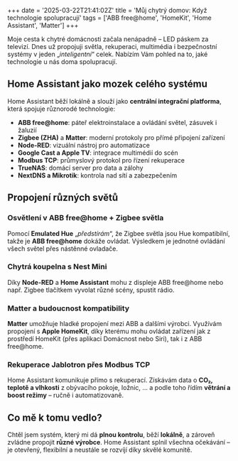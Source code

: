+++
date = '2025-03-22T21:41:02Z'
title = 'Můj chytrý domov: Když technologie spolupracují'
tags = ['ABB free@home', 'HomeKit', 'Home Assistant', 'Matter']
+++

Moje cesta k chytré domácnosti začala nenápadně – LED páskem za televizí. Dnes už propojuji světla, rekuperaci, multimédia i bezpečnostní systémy v jeden „_inteligentní_“ celek. Nabízím Vám pohled na to, jaké technologie u nás doma spolupracují.

## Home Assistant jako mozek celého systému

Home Assistant běží lokálně a slouží jako **centrální integrační platforma**, která spojuje různorodé technologie:

- **ABB free@home**: páteř elektroinstalace a ovládání světel, zásuvek i žaluzií
- **Zigbee (ZHA)** a **Matter**: moderní protokoly pro přímé připojení zařízení
- **Node-RED**: vizuální nástroj pro automatizace
- **Google Cast a Apple TV**: integrace multimédií do scén
- **Modbus TCP**: průmyslový protokol pro řízení rekuperace
- **TrueNAS**: domácí server pro data a zálohy
- **NextDNS a Mikrotik**: kontrola nad sítí a zabezpečením

## Propojení různých světů

### Osvětlení v ABB free@home + Zigbee světla

Pomocí **Emulated Hue** „_předstírám_“, že Zigbee světla jsou Hue kompatibilní, takže je **ABB free@home** dokáže ovládat. Výsledkem je jednotné ovládání všech světel přes nástěnné ovladače.
### Chytrá koupelna s Nest Mini

Díky **Node-RED** a **Home Assistant** mohu z displeje ABB free@home nebo např. Zigbee tlačítkem vyvolat různé scény, spustit rádio.

### Matter a budoucnost kompatibility

**Matter** umožňuje hladké propojení mezi ABB a dalšími výrobci. Využívám propojení s **Apple HomeKit**, díky kterému mohu ovládat zařízení jak z prostředí HomeKit (přes aplikaci Domácnost nebo Siri), tak i z ABB free@home.

### Rekuperace Jablotron přes Modbus TCP

Home Assistant komunikuje přímo s rekuperací. Získávám data o **CO₂, teplotě a vlhkosti** z obývacího pokoje, ložnic, ... a podle toho řídím **větrání a boost režimy** – ručně i automatizovaně.

## Co mě k tomu vedlo?

Chtěl jsem systém, který mi dá **plnou kontrolu**, běží **lokálně**, a zároveň zvládne propojit **různé výrobce**. Home Assistant splnil všechna očekávání – je otevřený, flexibilní a neustále se rozvíjí díky skvělé komunitě.
